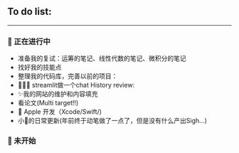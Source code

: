 ## To do list:
-----


### 🚀 正在进行中
- 准备我的复试：运筹的笔记、线性代数的笔记、微积分的笔记
- 找好我的技能点
- 整理我的代码库，完善以前的项目：
- 👩🏻‍💻 streamlit做一个chat History review: 
- ✨我的网站的维护和内容填充
- 看论文(Multi target‼️)
- 🎯 Apple 开发（Xcode/Swift/)
- 小🍠的日常更新(年前终于动笔做了一点了，但是没有什么产出Sigh...)

### 🪫 未开始
